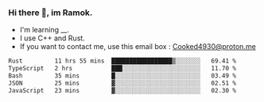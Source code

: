 ### Hi there 👋, im Ramok.

- I'm learning __.
- I use C++ and Rust.
- If you want to contact me, use this email box : Cooked4930@proton.me

<!--START_SECTION:waka-->

```txt
Rust         11 hrs 55 mins  █████████████████▒░░░░░░░   69.41 %
TypeScript   2 hrs           ███░░░░░░░░░░░░░░░░░░░░░░   11.70 %
Bash         35 mins         █░░░░░░░░░░░░░░░░░░░░░░░░   03.49 %
JSON         25 mins         ▓░░░░░░░░░░░░░░░░░░░░░░░░   02.51 %
JavaScript   23 mins         ▓░░░░░░░░░░░░░░░░░░░░░░░░   02.30 %
```

<!--END_SECTION:waka-->
